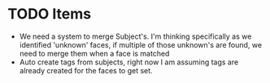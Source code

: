 # TODO Items

- We need a system to merge Subject's. I'm thinking specifically as we identified 'unknown' faces, if multiple of those unknown's are found, we need to merge them when a face is matched
- Auto create tags from subjects, right now I am assuming tags are already created for the faces to get set.
